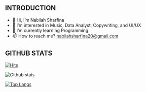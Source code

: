 ## INTRODUCTION
- 👋 Hi, I’m Nabilah Sharfina
- 👀 I’m interested in Music, Data Analyst, Copywriting, and UI/UX
- 🌱 I’m currently learning Programming
- 📫 How to reach me? nabilahsharfina20@gmail.com

<!---
NabilahSharfina/NabilahSharfina is a ✨ special ✨ repository because its `README.md` (this file) appears on your GitHub profile.
You can click the Preview link to take a look at your changes.
--->

## GITHUB STATS
[![Hits](https://hits.seeyoufarm.com/api/count/incr/badge.svg?url=https%3A%2F%2Fgithub.com%2FNabilahSharfina&count_bg=%233D9CC8&title_bg=%23555555&icon=&icon_color=%23E7E7E7&title=Visit&edge_flat=false)](https://hits.seeyoufarm.com)

![Github stats](https://github-readme-stats.vercel.app/api?username=NabilahSharfina&show_icons=true&theme=dark)

[![Top Langs](https://github-readme-stats.vercel.app/api/top-langs/?username=NabilahSharfina&langs_count=12&theme=dark)](https://github.com/NabilahSharfina)
